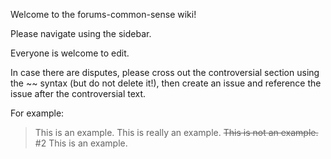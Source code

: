 Welcome to the forums-common-sense wiki!

Please navigate using the sidebar.

Everyone is welcome to edit.

In case there are disputes, please cross out the controversial section using the \~\~ syntax (but do not delete it!), then create an issue and reference the issue after the controversial text.

For example:
> This is an example. This is really an example. ~~This is not an example.~~ #2 This is an example.